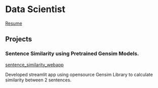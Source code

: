 # Data Scientist

[Resume](assets/data/ChinmaySuryarao-DataAnalyst.pdf)


## Projects
### Sentence Similarity using Pretrained Gensim Models.
[sentence_similarity_webapp](https://word2vecwebapp-6rjg6grjyvvhnhps9vgjqu.streamlit.app)

Developed streamlit app using opensource Gensim Library to calculate similarity between 2 sentences.

